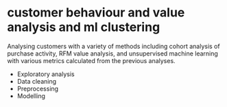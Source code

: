# customer behaviour and value analysis and ml clustering
 Analysing customers with a variety of methods including cohort analysis of purchase activity, RFM value analysis, and unsupervised machine learning with various metrics calculated from the previous analyses.

* Exploratory analysis
* Data cleaning
* Preprocessing
* Modelling
